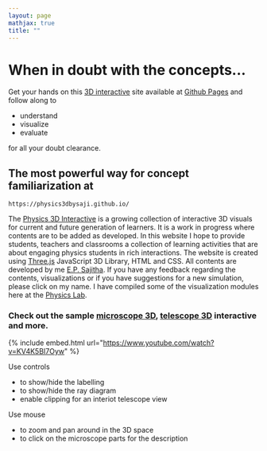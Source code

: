 ```yaml
---
layout: page
mathjax: true
title: ""
---
```

# When in doubt with the concepts... 

Get your hands on this [3D interactive]( https://physics3dbysaji.github.io) site available at [Github Pages]( https://github.com/online3d ) and follow along to
* understand 
* visualize 
* evaluate 

for all your doubt clearance.

## The most powerful way for concept familiarization at
```
https://physics3dbysaji.github.io/
```

The [Physics 3D Interactive]( https://physics3dbysaji.github.io) is a growing collection of interactive 3D visuals for current and future generation of learners. It is a work in progress where contents are to be added as developed. In this website I hope to provide students, teachers and classrooms a collection of learning activities that are about engaging physics students in rich interactions. The website is created using [Three.js](https://threejs.org/) JavaScript 3D Library, HTML and CSS. All contents are developed by me [E.P. Sajitha](effectuallearning@gmail.com). If you have any feedback regarding the contents, visualizations or if you have suggestions for a new simulation, please click on my name. 
I have compiled some of the visualization modules here at the [Physics Lab]( ./physicslab.md).

### Check out the sample [microscope 3D](https://physics3dbysaji.github.io/Physics/Microscope-Lens.html), [telescope 3D](https://physics3dbysaji.github.io/Physics/Telescope-Lens.html) interactive and  more.


{% include embed.html url="https://www.youtube.com/watch?v=KV4K5BI7Oyw" %}

Use controls
*  to show/hide the labelling
*  to show/hide the ray diagram
*  enable clipping for an interiot telescope view

Use mouse 

* to zoom and pan around in the 3D space
* to click on the microscope parts for the description
